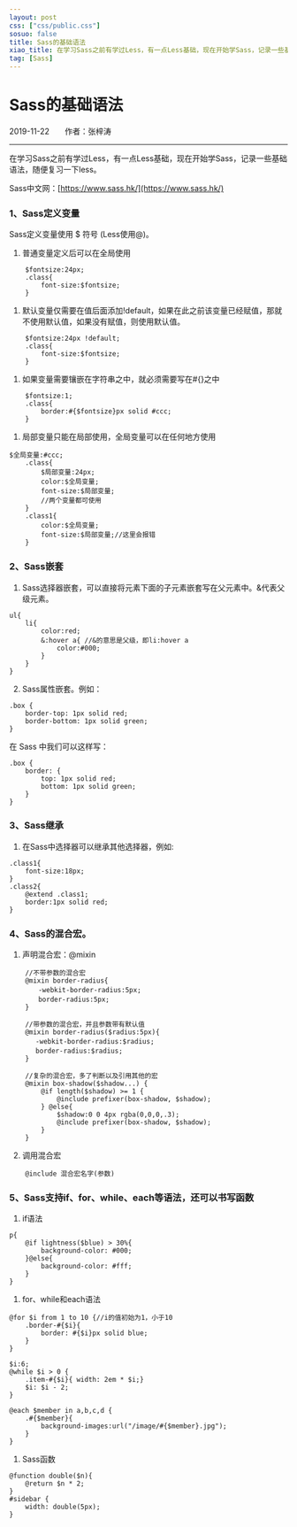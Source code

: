 ```yaml
---
layout: post
css: ["css/public.css"]
sosuo: false
title: Sass的基础语法
xiao_title: 在学习Sass之前有学过Less，有一点Less基础，现在开始学Sass，记录一些基础语法，随便复习一下less。
tag: [Sass]
---
```


# Sass的基础语法

2019-11-22&emsp;&emsp;作者：张梓涛

<hr style="width:100%;border-color:#ccc;" />

在学习Sass之前有学过Less，有一点Less基础，现在开始学Sass，记录一些基础语法，随便复习一下less。

Sass中文网：[https://www.sass.hk/](https://www.sass.hk/)

### 1、Sass定义变量
	
Sass定义变量使用 $ 符号 (Less使用@)。

1. 普通变量定义后可以在全局使用
```
	$fontsize:24px;
	.class{
		font-size:$fontsize;
	}
```

1. 默认变量仅需要在值后面添加!default，如果在此之前该变量已经赋值，那就不使用默认值，如果没有赋值，则使用默认值。
```
	$fontsize:24px !default;
	.class{
		font-size:$fontsize;
	}
```

1. 如果变量需要镶嵌在字符串之中，就必须需要写在#{}之中
```
	$fontsize:1;
	.class{
		border:#{$fontsize}px solid #ccc;
	}
```

1. 局部变量只能在局部使用，全局变量可以在任何地方使用
```
$全局变量:#ccc;
	.class{
		$局部变量:24px;
		color:$全局变量;
		font-size:$局部变量;
		//两个变量都可使用
	}
	.class1{
		color:$全局变量;
		font-size:$局部变量;//这里会报错
	}
```



### 2、Sass嵌套

1. Sass选择器嵌套，可以直接将元素下面的子元素嵌套写在父元素中。&代表父级元素。
```
ul{
	li{
		color:red;
		&:hover a{ //&的意思是父级，即li:hover a
			color:#000;
		}
	}
}
``` 
2. Sass属性嵌套。例如：
```
.box {
	border-top: 1px solid red;
	border-bottom: 1px solid green;
}
```
在 Sass 中我们可以这样写：
```
.box {
	border: {
		top: 1px solid red;
		bottom: 1px solid green;
	}
}
```
### 3、Sass继承
1. 在Sass中选择器可以继承其他选择器，例如:
```
.class1{
	font-size:18px;
}
.class2{
	@extend .class1;
	border:1px solid red;
}
```

### 4、Sass的混合宏。
1. 声明混合宏：@mixin
```
	//不带参数的混合宏
	@mixin border-radius{
	　　-webkit-border-radius:5px;
	　　border-radius:5px;
	}

	//带参数的混合宏，并且参数带有默认值
	@mixin border-radius($radius:5px){
　　　　-webkit-border-radius:$radius;
　　　　border-radius:$radius;
	}

	//复杂的混合宏，多了判断以及引用其他的宏
	@mixin box-shadow($shadow...) {
		@if length($shadow) >= 1 {
			@include prefixer(box-shadow, $shadow);
		} @else{
			$shadow:0 0 4px rgba(0,0,0,.3);
			@include prefixer(box-shadow, $shadow);
		}
	}	
```
2. 调用混合宏
```
	@include 混合宏名字(参数)
```
### 5、Sass支持if、for、while、each等语法，还可以书写函数

1. if语法
```
p{
    @if lightness($blue) > 30%{
        background-color: #000;
    }@else{
        background-color: #fff;
    }
}
```

1. for、while和each语法
```
@for $i from 1 to 10 {//i的值初始为1，小于10
    .border-#{$i}{
        border: #{$i}px solid blue;
    }
}

$i:6;
@while $i > 0 {
    .item-#{$i}{ width: 2em * $i;}
    $i: $i - 2;
}

@each $member in a,b,c,d {
    .#{$member}{
        background-images:url("/image/#{$member}.jpg");
    }
}
```

1. Sass函数
```
@function double($n){
    @return $n * 2;
}
#sidebar {
    width: double(5px);
}
```

	
